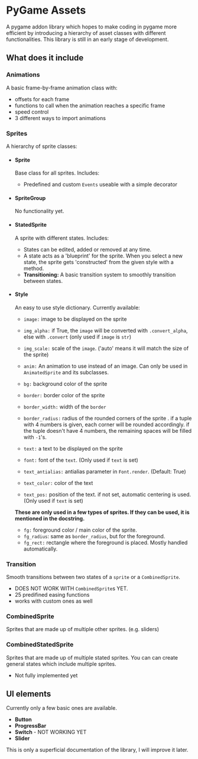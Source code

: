 # PyGame Assets

A pygame addon library which hopes to make coding in pygame more efficient by introducing a hierarchy of asset classes with different functionalities.
This library is still in an early stage of development.



## What does it include

### Animations
A basic frame-by-frame animation class with:
- offsets for each frame
- functions to call when the animation reaches a specific frame
- speed control
- 3 different ways to import animations



### Sprites
A hierarchy of sprite classes:


- #### Sprite
    Base class for all sprites. Includes:
    - Predefined and custom `Events` useable with a simple decorator


- #### SpriteGroup
    No functionality yet.


- #### StatedSprite
    A sprite with different states. Includes:
    - States can be edited, added or removed at any time.
    - A state acts as a 'blueprint' for the sprite. When you select a new state, the sprite gets 'constructed' from the given style with a method.
    - **Transitioning:** A basic transition system to smoothly transition between states.


- #### Style
    An easy to use style dictionary. Currently available:
    - `image:` image to be displayed on the sprite
    - `img_alpha:` if True, the `image` will be converted with `.convert_alpha`, else with `.convert` (only used if `image` is `str`)
    - `img_scale:` scale of the `image`. ('auto' means it will match the size of the sprite)

    - `anim:` An animation to use instead of an image. Can only be used in `AnimatedSprite` and its subclasses.

    - `bg:`  background color of the sprite

    - `border:` border color of the sprite
    - `border_width:` width of the `border`
    - `border_radius:` radius of the rounded corners of the sprite .
        if a tuple with 4 numbers is given, each corner will be rounded accordingly. 
        if the tuple doesn't have 4 numbers, the remaining spaces will be filled with `-1`'s.

    - `text:`  a text to be displayed on the sprite
    - `font:` font of the `text`. (Only used if `text` is set)
    - `text_antialias:` antialias parameter in `Font.render`. (Default: True)
    - `text_color:` color of the text
    - `text_pos:` position of the text. if not set, automatic centering is used. (Only used if `text` is set)


    **These are only used in a few types of sprites. If they can be used, it is mentioned in the docstring.**

    - `fg:` foreground color / main color of the sprite.
    - `fg_radius`: same as `border_radius`, but for the foreground.
    - `fg_rect:` rectangle where the foreground is placed. Mostly handled automatically.


### Transition
Smooth transitions between two states of a `sprite` or a `CombinedSprite`.
- DOES NOT WORK WITH `CombinedSprite`s YET.
- 25 predifined easing functions
- works with custom ones as well


### CombinedSprite
Sprites that are made up of multiple other sprites. (e.g. sliders)


### CombinedStatedSprite
Sprites that are made up of multiple stated sprites. You can can create general states which include multiple sprites.
- Not fully implemented yet



## UI elements
Currently only a few basic ones are available.

- **Button**
- **ProgressBar**
- **Switch** - NOT WORKING YET
- **Slider**




This is only a superficial documentation of the library, I will improve it later.